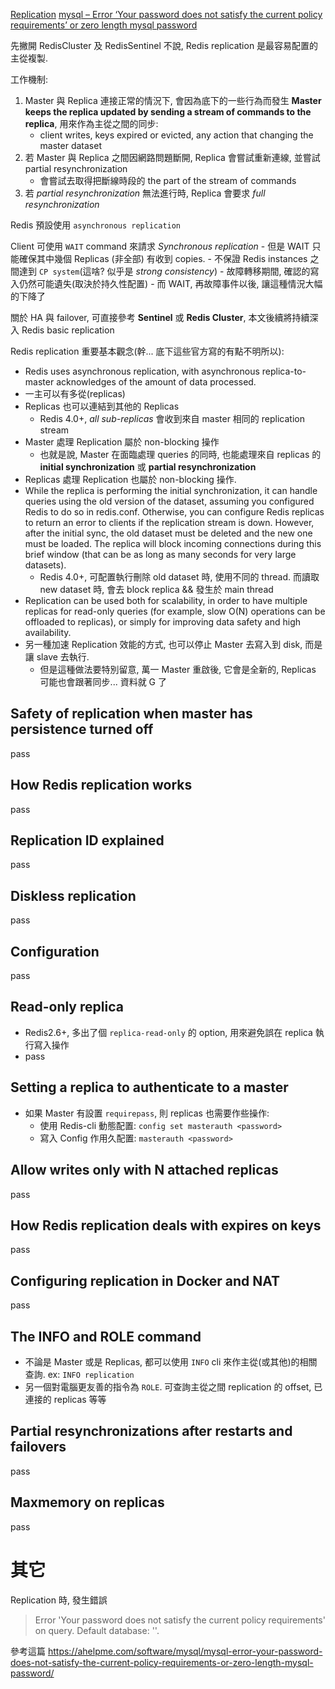 [Replication](https://redis.io/topics/replication)
[mysql – Error ‘Your password does not satisfy the current policy requirements’ or zero length mysql password](https://ahelpme.com/software/mysql/mysql-error-your-password-does-not-satisfy-the-current-policy-requirements-or-zero-length-mysql-password/)

先撇開 RedisCluster 及 RedisSentinel 不說, Redis replication 是最容易配置的主從複製.

工作機制:

1. Master 與 Replica 連接正常的情況下, 會因為底下的一些行為而發生 **Master keeps the replica updated by sending a stream of commands to the replica**, 用來作為主從之間的同步:
    - client writes, keys expired or evicted, any action that changing the master dataset
2. 若 Master 與 Replica 之間因網路問題斷開, Replica 會嘗試重新連線, 並嘗試 partial resynchronization
    - 會嘗試去取得把斷線時段的 the part of the stream of commands 
3. 若 *partial resynchronization* 無法進行時, Replica 會要求 *full resynchronization*

Redis 預設使用 `asynchronous replication`

Client 可使用 `WAIT` command 來請求 *Synchronous replication*
    - 但是 WAIT 只能確保其中幾個 Replicas (非全部) 有收到 copies.
    - 不保證 Redis instances 之間達到 `CP system`(這啥? 似乎是 *strong consistency*)
    - 故障轉移期間, 確認的寫入仍然可能遺失(取決於持久性配置)
        - 而 WAIT, 再故障事件以後, 讓這種情況大幅的下降了

關於 HA 與 failover, 可直接參考 **Sentinel** 或 **Redis Cluster**, 本文後續將持續深入 Redis basic replication

Redis replication 重要基本觀念(幹... 底下這些官方寫的有點不明所以):

- Redis uses asynchronous replication, with asynchronous replica-to-master acknowledges of the amount of data processed.
- 一主可以有多從(replicas)
- Replicas 也可以連結到其他的 Replicas 
    - Redis 4.0+, *all sub-replicas* 會收到來自 master 相同的 replication stream
- Master 處理 Replication 屬於 non-blocking 操作
    - 也就是說, Master 在面臨處理 queries 的同時, 也能處理來自 replicas 的 **initial synchronization** 或 **partial resynchronization**
- Replicas 處理 Replication 也屬於 non-blocking 操作.
- While the replica is performing the initial synchronization, it can handle queries using the old version of the dataset, assuming you configured Redis to do so in redis.conf. Otherwise, you can configure Redis replicas to return an error to clients if the replication stream is down. However, after the initial sync, the old dataset must be deleted and the new one must be loaded. The replica will block incoming connections during this brief window (that can be as long as many seconds for very large datasets).
    - Redis 4.0+, 可配置執行刪除 old dataset 時, 使用不同的 thread. 而讀取 new dataset 時, 會去 block replica && 發生於 main thread
- Replication can be used both for scalability, in order to have multiple replicas for read-only queries (for example, slow O(N) operations can be offloaded to replicas), or simply for improving data safety and high availability.
- 另一種加速 Replication 效能的方式, 也可以停止 Master 去寫入到 disk, 而是讓 slave 去執行.
    - 但是這種做法要特別留意, 萬一 Master 重啟後, 它會是全新的, Replicas 可能也會跟著同步... 資料就 G 了


## Safety of replication when master has persistence turned off

pass


## How Redis replication works

pass


## Replication ID explained

pass


## Diskless replication

pass


## Configuration

pass


## Read-only replica

- Redis2.6+, 多出了個 `replica-read-only` 的 option, 用來避免誤在 replica 執行寫入操作
- pass


## Setting a replica to authenticate to a master

- 如果 Master 有設置 `requirepass`, 則 replicas 也需要作些操作:
    - 使用 Redis-cli 動態配置: `config set masterauth <password>`
    - 寫入 Config 作用久配置: `masterauth <password>`


## Allow writes only with N attached replicas

pass


## How Redis replication deals with expires on keys

pass


## Configuring replication in Docker and NAT

pass


## The INFO and ROLE command

- 不論是 Master 或是 Replicas, 都可以使用 `INFO` cli 來作主從(或其他)的相關查詢. ex: `INFO replication`
- 另一個對電腦更友善的指令為 `ROLE`. 可查詢主從之間 replication 的 offset, 已連接的 replicas 等等


## Partial resynchronizations after restarts and failovers

pass


## Maxmemory on replicas

pass



# 其它

Replication 時, 發生錯誤

> Error 'Your password does not satisfy the current policy requirements' on query. Default database: ''.

參考這篇 https://ahelpme.com/software/mysql/mysql-error-your-password-does-not-satisfy-the-current-policy-requirements-or-zero-length-mysql-password/

